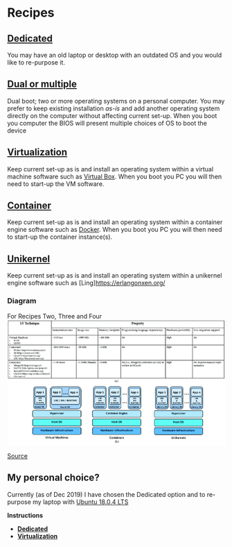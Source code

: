 # Recipes

## [Dedicated](https://en.wikipedia.org/wiki/Operating_system)

You may have an old laptop or desktop with an outdated OS and you would like to re-purpose it.

## [Dual or multiple](https://en.wikipedia.org/wiki/Multi-booting)

Dual boot; two or more operating systems on a personal computer. You may prefer to keep existing installation *as-is* and 
add another operating system directly on the computer without affecting current set-up.  When you boot you computer the BIOS will present multiple choices of OS to boot the device

## [Virtualization](https://en.wikipedia.org/wiki/Virtualization)

Keep current set-up as is and install an operating system within a virtual machine software such as [Virtual Box](https://www.virtualbox.org/). When you boot you PC you will then need to start-up the VM software.

## [Container](https://en.wikipedia.org/wiki/OS-level_virtualization)
Keep current set-up as is and install an operating system within a container engine software such as [Docker](https://www.docker.com/). When you boot you PC you will then need to start-up the container instance(s).

## [Unikernel](https://en.wikipedia.org/wiki/Unikernel)
Keep current set-up as is and install an operating system within a unikernel engine software such as [Ling]https://erlangonxen.org/

### Diagram

For Recipes Two, Three and Four
![Recipes](./images/virtualization.png "Virtualization")

[Source](https://www.researchgate.net/publication/320729008_Consolidate_IoT_Edge_Computing_with_Lightweight_Virtualization)

## My personal choice?
Currently (as of Dec 2019) I have chosen the Dedicated option and to re-purpose my laptop with [Ubuntu 18.0.4 LTS](http://releases.ubuntu.com/18.04/)

**Instructions**
* **[Dedicated](dedicated.md)**
* **[Virtualization](virtualization.md)**
